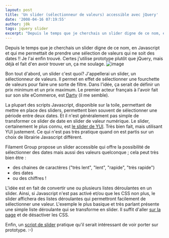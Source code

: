 ```yaml
---
layout: post
title: 'Un slider (sélectionneur de valeurs) accessible avec jQuery'
date: '2008-04-16 07:19:55'
author: j0k
tags: jquery slider
excerpt: "Depuis le temps que je cherchais un slider digne de ce nom, en Javascript et qui me permettait de prendre une sélection de valeurs qui ne soit des dates !! Je l'ai enfin trouvé. Certes j'utilise prototype plutôt que jQuery, mais déjà el fait d'en avoir trouver un, ça me soulage.     \n )   \n  \nBon tout d'abord, un slider c'est quoi?  \n     …"
---
```


Depuis le temps que je cherchais un slider digne de ce nom, en Javascript et qui me permettait de prendre une sélection de valeurs qui ne soit des dates !! Je l'ai enfin trouvé. Certes j'utilise prototype plutôt que jQuery, mais déjà el fait d'en avoir trouver un, ça me soulage.
 ![image](http://kwout.com/cutout/n/w2/mv/7gy_bor_rou_f4f4f4.jpg)

Bon tout d'abord, un slider c'est quoi?   J'appellerai un slider, un sélectionneur de valeurs. Il permet en effet de sélectionner une fourchette de valeurs pour faire une sorte de filtre. Dans l'idée, ça serait de définir un prix minimum et un prix maximum. Le premier acteur français à l'avoir fait sur son site eCommerce, est [Darty](http://www.darty.com/nav/achat/telephonie/telephonie_mobile/telephone_portable/guide.html) (il me semble).

La plupart des scripts Javascript, disponible sur la toile, permettant de mettre en place des sliders, permettent bien souvent de sélectionner une période entre deux dates. Et il n'est généralement pas simple de transformer ce slider de date en slider de valeur numérique. Le slider, certainement le plus connu, est [le slider de YUI](http://developer.yahoo.com/yui/examples/slider/slider_dual_with_highlight.html). Très bien fait, mais utilisant YUI justement. Ce qui n'est pas très pratique quand on est partis sur un choix de librairie Javascript différent.

Filament Group propose un slider accessible qui offre la possibilité de sélectionner des dates mais aussi des valeurs quelconque ; cela peut très bien être :

* des chaines de caractères ("très lent", "lent", "rapide", "très rapide")
* des dates
* ou des chiffres !

L'idée est en fait de convertir une ou plusieurs listes déroulantes en un slider. Ainsi, si Javascript n'est pas activé et/ou que les CSS non plus, le slider affichera des listes déroulantes qui permettront facilement de sélectionner une valeur.   L'exemple le plus basique et très parlant présente une simple liste déroulante qui se transforme en slider. Il suffit d'aller [sur la page](http://www.filamentgroup.com/examples/slider/) et de désactiver les CSS.

Enfin, un [script de slider](http://www.filamentgroup.com/lab/developing_an_accessible_slider/) pratique qu'il serait intéressant de voir porter sur prototype. :-)
